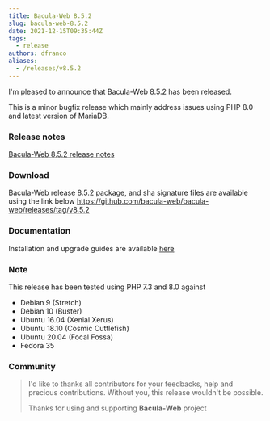 ```yaml
---
title: Bacula-Web 8.5.2
slug: bacula-web-8.5.2
date: 2021-12-15T09:35:44Z
tags:
  - release
authors: dfranco
aliases:
  - /releases/v8.5.2
---
```


I'm pleased to announce that Bacula-Web 8.5.2 has been released.

<!-- truncate -->

This is a minor bugfix release which mainly address issues using PHP 8.0 and latest version of MariaDB.

### Release notes

[Bacula-Web 8.5.2 release notes](https://github.com/bacula-web/bacula-web/releases/tag/v8.5.2)

### Download

Bacula-Web release 8.5.2 package, and sha signature files are available using the link below
https://github.com/bacula-web/bacula-web/releases/tag/v8.5.2

### Documentation

Installation and upgrade guides are available [here](https://www.bacula-web.org/docs)

### Note

This release has been tested using PHP 7.3 and 8.0 against

- Debian 9 (Stretch)
- Debian 10 (Buster)
- Ubuntu 16.04 (Xenial Xerus)
- Ubuntu 18.10 (Cosmic Cuttlefish)
- Ubuntu 20.04 (Focal Fossa)
- Fedora 35

### Community

> I'd like to thanks all contributors for your feedbacks, help and precious contributions.
> Without you, this release wouldn't be possible.
>
> Thanks for using and supporting **Bacula-Web** project
